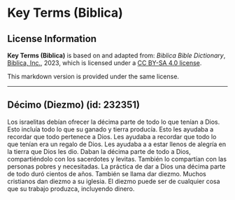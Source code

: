 # Key Terms (Biblica)

## License Information

**Key Terms (Biblica)** is based on and adapted from: _Biblica Bible Dictionary_, [Biblica, Inc.](https://www.biblica.com/), 2023, which is licensed under a [CC BY-SA 4.0 license](https://creativecommons.org/licenses/by-sa/4.0/legalcode.en).

This markdown version is provided under the same license.



--------------------------------

## Décimo (Diezmo) (id: 232351)

Los israelitas debían ofrecer la décima parte de todo lo que tenían a Dios. Esto incluía todo lo que su ganado y tierra producía. Esto les ayudaba a recordar que todo pertenece a Dios. Les ayudaba a recordar que todo lo que tenían era un regalo de Dios. Les ayudaba a a estar llenos de alegría en la tierra que Dios les dio. Daban la décima parte de todo a Dios, compartiéndolo con los sacerdotes y levitas. También lo compartían con las personas pobres y necesitadas. La práctica de dar a Dios una décima parte de todo duró cientos de años. También se llama dar diezmo. Muchos cristianos dan diezmo a su iglesia. El diezmo puede ser de cualquier cosa que su trabajo produzca, incluyendo dinero.


